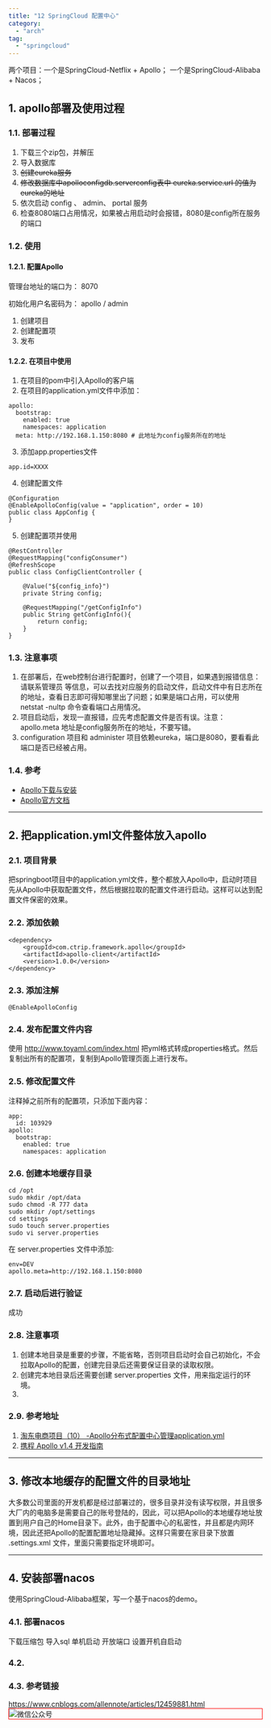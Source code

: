 ```yaml
---
title: "12 SpringCloud 配置中心"
category:
  - "arch"
tag:
  - "springcloud"
---
```



两个项目：一个是SpringCloud-Netflix + Apollo； 一个是SpringCloud-Alibaba + Nacos；

## 1. apollo部署及使用过程

### 1.1. 部署过程

1. 下载三个zip包，并解压
2. 导入数据库
3. ~~创建eureka服务~~
4. ~~修改数据库中apolloconfigdb.serverconfig表中 eureka.service.url 的值为eureka的地址~~
5. 依次启动 config 、 admin、 portal 服务
6. 检查8080端口占用情况，如果被占用启动时会报错，8080是config所在服务的端口

### 1.2. 使用

#### 1.2.1. 配置Apollo

管理台地址的端口为： 8070

初始化用户名密码为： apollo / admin

1. 创建项目
2. 创建配置项
3. 发布

#### 1.2.2. 在项目中使用

1. 在项目的pom中引入Apollo的客户端
2. 在项目的application.yml文件中添加：

```
apollo:
  bootstrap:
    enabled: true
    namespaces: application
  meta: http://192.168.1.150:8080 # 此地址为config服务所在的地址

```

3. 添加app.properties文件

```
app.id=XXXX
```

4. 创建配置文件

```
@Configuration
@EnableApolloConfig(value = "application", order = 10)
public class AppConfig {
}
```

5. 创建配置项并使用

```
@RestController
@RequestMapping("configConsumer")
@RefreshScope
public class ConfigClientController {

    @Value("${config_info}")
    private String config;

    @RequestMapping("/getConfigInfo")
    public String getConfigInfo(){
        return config;
    }
}
```

### 1.3. 注意事项

1. 在部署后，在web控制台进行配置时，创建了一个项目，如果遇到报错信息： 请联系管理员 等信息，可以去找对应服务的启动文件，启动文件中有日志所在的地址，查看日志即可得知哪里出了问题；如果是端口占用，可以使用 netstat -nultp 命令查看端口占用情况。
2. 项目启动后，发现一直报错，应先考虑配置文件是否有误。注意： apollo.meta 地址是config服务所在的地址，不要写错。
3. configuration 项目和 administer 项目依赖eureka，端口是8080，要看看此端口是否已经被占用。


### 1.4. 参考

- [Apollo下载与安装](https://blog.csdn.net/SIMBA1949/article/details/107561778)
- [Apollo官方文档](https://www.apolloconfig.com/#/zh/README)


---

## 2. 把application.yml文件整体放入apollo

### 2.1. 项目背景

把springboot项目中的application.yml文件，整个都放入Apollo中，启动时项目先从Apollo中获取配置文件，然后根据拉取的配置文件进行启动。这样可以达到配置文件保密的效果。

### 2.2. 添加依赖

```
<dependency>
	<groupId>com.ctrip.framework.apollo</groupId>
	<artifactId>apollo-client</artifactId>
	<version>1.0.0</version>
</dependency>
```

### 2.3. 添加注解

```
@EnableApolloConfig
```

### 2.4. 发布配置文件内容

使用 http://www.toyaml.com/index.html 把yml格式转成properties格式。然后复制出所有的配置项，复制到Apollo管理页面上进行发布。

### 2.5. 修改配置文件

注释掉之前所有的配置项，只添加下面内容：

```
app:
  id: 103929
apollo:
  bootstrap:
    enabled: true
    namespaces: application
```

### 2.6. 创建本地缓存目录

```
cd /opt
sudo mkdir /opt/data
sudo chmod -R 777 data
sudo mkdir /opt/settings
cd settings
sudo touch server.properties
sudo vi server.properties
```

在 server.properties 文件中添加:

```
env=DEV
apollo.meta=http://192.168.1.150:8080
```

### 2.7. 启动后进行验证

成功

### 2.8. 注意事项

1. 创建本地目录是重要的步骤，不能省略，否则项目启动时会自己初始化，不会拉取Apollo的配置，创建完目录后还需要保证目录的读取权限。
2. 创建完本地目录后还需要创建 server.properties 文件，用来指定运行的环境。
3.

### 2.9. 参考地址

1. [淘东电商项目（10） -Apollo分布式配置中心管理application.yml](https://blog.csdn.net/qq_20042935/article/details/104262790)
2. [携程 Apollo v1.4 开发指南](https://www.bookstack.cn/read/ctripcorp-apollo/spilt.2.5e3f6033aee666be.md#1.5%20%E5%BA%94%E7%94%A8%E8%AF%BB%E5%8F%96%E9%85%8D%E7%BD%AE)

---

## 3. 修改本地缓存的配置文件的目录地址

大多数公司里面的开发机都是经过部署过的，很多目录并没有读写权限，并且很多大厂内的电脑多是需要自己的账号登陆的，因此，可以把Apollo的本地缓存地址放置到用户自己的Home目录下。此外，由于配置中心的私密性，并且都是内网环境，因此还把Apollo的配置配置地址隐藏掉。这样只需要在家目录下放置 .settings.xml 文件，里面只需要指定环境即可。




---


## 4. 安装部署nacos

使用SpringCloud-Alibaba框架，写一个基于nacos的demo。

### 4.1. 部署nacos

下载压缩包
导入sql
单机启动
开放端口
设置开机自启动

### 4.2. 

### 4.3. 参考链接

https://www.cnblogs.com/allennote/articles/12459881.html
<img style="border:1px red solid; display:block; margin:0 auto;" :src="$withBase('/qrcode.jpg')" alt="微信公众号" />

